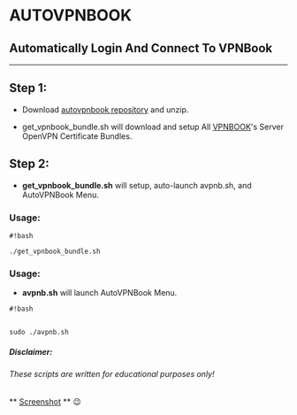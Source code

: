 # AUTOVPNBOOK #
## Automatically Login And Connect To VPNBook ##
***

## Step 1: ##
* Download [autovpnbook repository](https://bitbucket.org/ruped24/autovpnbook/get/ecd5c8a46c9d.zip) and unzip.

* get_vpnbook_bundle.sh will download and setup All [VPNBOOK](https://www.vpnbook.com/freevpn)'s Server OpenVPN Certificate Bundles.

## Step 2: ##
* **get_vpnbook_bundle.sh** will setup, auto-launch avpnb.sh, and AutoVPNBook Menu.
### Usage: ###
```
#!bash

./get_vpnbook_bundle.sh
```

### Usage: ###


* **avpnb.sh** will launch AutoVPNBook Menu.

```
#!bash


sudo ./avpnb.sh
```

 



##### Disclaimer: ######

###### These scripts are written for educational purposes only!

** [Screenshot](https://drive.google.com/open?id=0B79r4wTVj-CZMlBhTnRwTUxUdDA) ** :wink:
